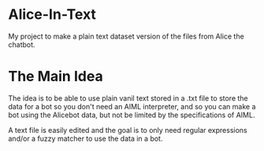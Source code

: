 # Alice-In-Text
My project to make a plain text dataset version of the files from Alice the chatbot.


# The Main Idea

The idea is to be able to use plain vanil text stored in a .txt file to store the
data for a bot so you don't need an AIML interpreter, and so you can make a bot
using the Alicebot data, but not be limited by the specifications of AIML.

A text file is easily edited and the goal is to only need regular expressions and/or
a fuzzy matcher to use the data in a bot.
